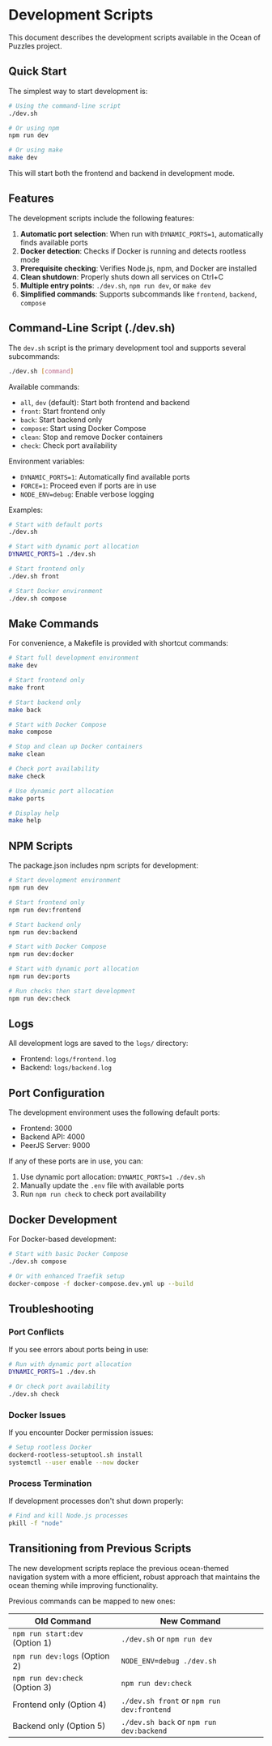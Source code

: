 # Development Scripts

This document describes the development scripts available in the Ocean of Puzzles project.

## Quick Start

The simplest way to start development is:

```bash
# Using the command-line script
./dev.sh

# Or using npm
npm run dev

# Or using make
make dev
```

This will start both the frontend and backend in development mode.

## Features

The development scripts include the following features:

1. **Automatic port selection**: When run with `DYNAMIC_PORTS=1`, automatically finds available ports
2. **Docker detection**: Checks if Docker is running and detects rootless mode
3. **Prerequisite checking**: Verifies Node.js, npm, and Docker are installed
4. **Clean shutdown**: Properly shuts down all services on Ctrl+C
5. **Multiple entry points**: `./dev.sh`, `npm run dev`, or `make dev`
6. **Simplified commands**: Supports subcommands like `frontend`, `backend`, `compose`

## Command-Line Script (./dev.sh)

The `dev.sh` script is the primary development tool and supports several subcommands:

```bash
./dev.sh [command]
```

Available commands:

- `all`, `dev` (default): Start both frontend and backend
- `front`: Start frontend only
- `back`: Start backend only
- `compose`: Start using Docker Compose
- `clean`: Stop and remove Docker containers
- `check`: Check port availability

Environment variables:

- `DYNAMIC_PORTS=1`: Automatically find available ports
- `FORCE=1`: Proceed even if ports are in use
- `NODE_ENV=debug`: Enable verbose logging

Examples:
```bash
# Start with default ports
./dev.sh

# Start with dynamic port allocation
DYNAMIC_PORTS=1 ./dev.sh

# Start frontend only
./dev.sh front

# Start Docker environment
./dev.sh compose
```

## Make Commands

For convenience, a Makefile is provided with shortcut commands:

```bash
# Start full development environment
make dev

# Start frontend only
make front

# Start backend only
make back

# Start with Docker Compose
make compose

# Stop and clean up Docker containers
make clean

# Check port availability
make check

# Use dynamic port allocation
make ports

# Display help
make help
```

## NPM Scripts

The package.json includes npm scripts for development:

```bash
# Start development environment
npm run dev

# Start frontend only
npm run dev:frontend

# Start backend only
npm run dev:backend

# Start with Docker Compose
npm run dev:docker

# Start with dynamic port allocation
npm run dev:ports

# Run checks then start development
npm run dev:check
```

## Logs

All development logs are saved to the `logs/` directory:

- Frontend: `logs/frontend.log`
- Backend: `logs/backend.log`

## Port Configuration

The development environment uses the following default ports:

- Frontend: 3000
- Backend API: 4000
- PeerJS Server: 9000

If any of these ports are in use, you can:

1. Use dynamic port allocation: `DYNAMIC_PORTS=1 ./dev.sh`
2. Manually update the `.env` file with available ports
3. Run `npm run check` to check port availability

## Docker Development

For Docker-based development:

```bash
# Start with basic Docker Compose
./dev.sh compose

# Or with enhanced Traefik setup
docker-compose -f docker-compose.dev.yml up --build
```

## Troubleshooting

### Port Conflicts

If you see errors about ports being in use:

```bash
# Run with dynamic port allocation
DYNAMIC_PORTS=1 ./dev.sh

# Or check port availability
./dev.sh check
```

### Docker Issues

If you encounter Docker permission issues:

```bash
# Setup rootless Docker
dockerd-rootless-setuptool.sh install
systemctl --user enable --now docker
```

### Process Termination

If development processes don't shut down properly:

```bash
# Find and kill Node.js processes
pkill -f "node"
```

## Transitioning from Previous Scripts

The new development scripts replace the previous ocean-themed navigation system with a more efficient, robust approach that maintains the ocean theming while improving functionality.

Previous commands can be mapped to new ones:

| Old Command | New Command |
|-------------|-------------|
| `npm run start:dev` (Option 1) | `./dev.sh` or `npm run dev` |
| `npm run dev:logs` (Option 2) | `NODE_ENV=debug ./dev.sh` |
| `npm run dev:check` (Option 3) | `npm run dev:check` |
| Frontend only (Option 4) | `./dev.sh front` or `npm run dev:frontend` |
| Backend only (Option 5) | `./dev.sh back` or `npm run dev:backend` |